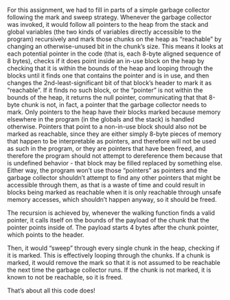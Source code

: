 For this assignment, we had to fill in parts of a simple garbage collector following the mark and sweep strategy. Whenever the garbage collector was invoked, it would follow all pointers to the heap from the stack and global variables (the two kinds of variables directly accessible to the program) recursively and mark those chunks on the heap as “reachable” by changing an otherwise-unused bit in the chunk’s size. This means it looks at each potential pointer in the code (that is, each 8-byte aligned sequence of 8 bytes), checks if it does point inside an in-use block on the heap by checking that it is within the bounds of the heap and looping through the blocks until it finds one that contains the pointer and is in use, and then changes the 2nd-least-significant bit of that block’s header to mark it as “reachable”. If it finds no such block, or the “pointer” is not within the bounds of the heap, it returns the null pointer, communicating that that 8-byte chunk is not, in fact, a pointer that the garbage collector needs to mark. Only pointers to the heap have their blocks marked because memory elsewhere in the program (in the globals and the stack) is handled otherwise. Pointers that point to a non-in-use block should also not be marked as reachable, since they are either simply 8-byte pieces of memory that happen to be interpretable as pointers, and therefore will not be used as such in the program, or they are pointers that have been freed, and therefore the program should not attempt to dereference them because that is undefined behavior - that block may be filled replaced by something else. Either way, the program won’t use those “pointers” as pointers and the garbage collector shouldn’t attempt to find any other pointers that might be accessible through them, as that is a waste of time and could result in blocks being marked as reachable when it is only reachable through unsafe memory accesses, which shouldn’t happen anyway, so it should be freed.

The recursion is achieved by, whenever the walking function finds a valid pointer, it calls itself on the bounds of the payload of the chunk that the pointer points inside of. The payload starts 4 bytes after the chunk pointer, which points to the header.

Then, it would “sweep” through every single chunk in the heap, checking if it is marked. This is effectively looping through the chunks. If a chunk is marked, it would remove the mark so that it is not assumed to be reachable the next time the garbage collector runs. If the chunk is not marked, it is known to not be reachable, so it is freed.

That’s about all this code does!
